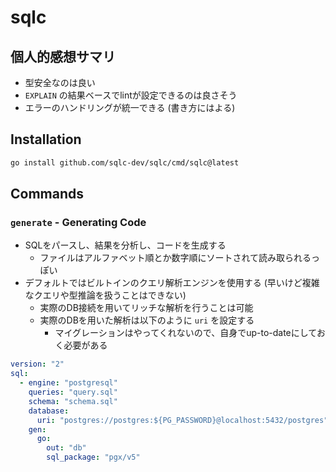 # sqlc

## 個人的感想サマリ

- 型安全なのは良い
- `EXPLAIN` の結果ベースでlintが設定できるのは良さそう
- エラーのハンドリングが統一できる (書き方にはよる)

## Installation

```bash
go install github.com/sqlc-dev/sqlc/cmd/sqlc@latest
```

## Commands

### `generate` - Generating Code

- SQLをパースし、結果を分析し、コードを生成する
  - ファイルはアルファベット順とか数字順にソートされて読み取られるっぽい
- デフォルトではビルトインのクエリ解析エンジンを使用する (早いけど複雑なクエリや型推論を扱うことはできない)
  - 実際のDB接続を用いてリッチな解析を行うことは可能
  - 実際のDBを用いた解析は以下のように `uri` を設定する
    - マイグレーションはやってくれないので、自身でup-to-dateにしておく必要がある

```yaml
version: "2"
sql:
  - engine: "postgresql"
    queries: "query.sql"
    schema: "schema.sql"
    database:
      uri: "postgres://postgres:${PG_PASSWORD}@localhost:5432/postgres"
    gen:
      go:
        out: "db"
        sql_package: "pgx/v5"
```
